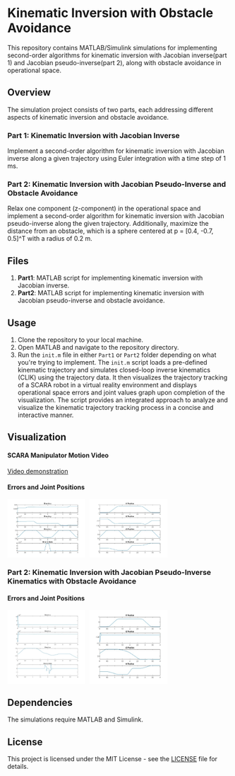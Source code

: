 # Kinematic Inversion with Obstacle Avoidance

This repository contains MATLAB/Simulink simulations for implementing second-order algorithms for kinematic inversion with Jacobian inverse(part 1) and Jacobian pseudo-inverse(part 2), along with obstacle avoidance in operational space.

## Overview

The simulation project consists of two parts, each addressing different aspects of kinematic inversion and obstacle avoidance.

### Part 1: Kinematic Inversion with Jacobian Inverse

Implement a second-order algorithm for kinematic inversion with Jacobian inverse along a given trajectory using Euler integration with a time step of 1 ms.

### Part 2: Kinematic Inversion with Jacobian Pseudo-Inverse and Obstacle Avoidance

Relax one component (z-component) in the operational space and implement a second-order algorithm for kinematic inversion with Jacobian pseudo-inverse along the given trajectory. Additionally, maximize the distance from an obstacle, which is a sphere centered at p = [0.4, -0.7, 0.5]^T with a radius of 0.2 m.

## Files

1. **Part1**: MATLAB script for implementing kinematic inversion with Jacobian inverse.
2. **Part2**: MATLAB script for implementing kinematic inversion with Jacobian pseudo-inverse and obstacle avoidance.

## Usage

1. Clone the repository to your local machine.
2. Open MATLAB and navigate to the repository directory.
3. Run the `init.m` file in either `Part1` or `Part2` folder depending on what you're trying to implement.
   The `init.m` script loads a pre-defined kinematic trajectory and simulates closed-loop inverse kinematics (CLIK) using the trajectory data. It then visualizes the trajectory tracking of a SCARA robot in a virtual reality environment and displays operational space errors and joint values graph upon completion of the visualization. The script provides an integrated approach to analyze and visualize the kinematic trajectory tracking process in a concise and interactive manner. 
   
## Visualization

#### SCARA Manipulator Motion Video
[Video demonstration](https://github.com/Amenephous/Kinematic-Inversion_SCARA/assets/48127920/128061cc-653a-476e-8ad1-a8d4ad30c890)

#### Errors and Joint Positions
<div style="display: flex;">
    <img src="https://raw.githubusercontent.com/Amenephous/Kinematic-Inversion_SCARA/main/part1/Findings/Error.jpg" style="width: 35%; margin-right: 10px;">
    <img src="https://raw.githubusercontent.com/Amenephous/Kinematic-Inversion_SCARA/main/part1/Findings/Joint positions.jpg" style="width: 35%;">
</div>

### Part 2: Kinematic Inversion with Jacobian Pseudo-Inverse Kinematics with Obstacle Avoidance

#### Errors and Joint Positions
<div style="display: flex;">
    <img src="https://raw.githubusercontent.com/Amenephous/Kinematic-Inversion_SCARA/main/part2/Findings/Errors.jpg" style="width: 35%; margin-right: 10px;">
    <img src="https://raw.githubusercontent.com/Amenephous/Kinematic-Inversion_SCARA/main/part2/Findings/Joint positions.jpg" style="width: 35%;">
</div>





## Dependencies

The simulations require MATLAB and Simulink.

## License

This project is licensed under the MIT License - see the [LICENSE](LICENSE) file for details.


